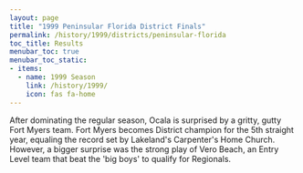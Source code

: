 ```yaml
---
layout: page
title: "1999 Peninsular Florida District Finals"
permalink: /history/1999/districts/peninsular-florida
toc_title: Results
menubar_toc: true
menubar_toc_static:
- items:
  - name: 1999 Season
    link: /history/1999/
    icon: fas fa-home
---
```


After dominating the regular season, Ocala is surprised by a gritty, gutty Fort Myers team. Fort Myers becomes District champion
for the 5th straight year, equaling the record set by Lakeland's Carpenter's Home Church. However, a bigger surprise was the
strong play of Vero Beach, an Entry Level team that beat the 'big boys' to qualify for Regionals.
